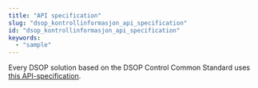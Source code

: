 ```yaml
---
title: "API specification"
slug: "dsop_kontrollinformasjon_api_specification"
id: "dsop_kontrollinformasjon_api_specification"
keywords:
  - "sample"
---
```


Every DSOP solution based on the DSOP Control Common Standard uses [this API-specification](https://dokumentasjon.dsop.no/dsop_kontroll_api_specification.html). 